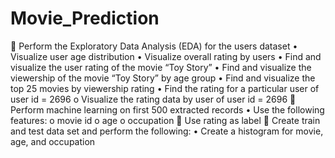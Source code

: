 # Movie_Prediction
	Perform the Exploratory Data Analysis (EDA) for the users dataset
•	Visualize user age distribution
•	Visualize overall rating by users
•	Find and visualize the user rating of the movie “Toy Story”
•	Find and visualize the viewership of the movie “Toy Story” by age group
•	Find and visualize the top 25 movies by viewership rating
•	Find the rating for a particular user of user id = 2696
o	Visualize the rating data by user of user id = 2696
	Perform machine learning on first 500 extracted records
•	Use the following features:
o	movie id
o	age
o	occupation
	Use rating as label
	Create train and test data set and perform the following:
•	Create a histogram for movie, age, and occupation
